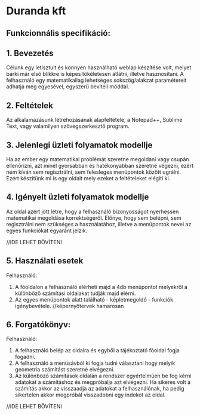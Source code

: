 # Duranda kft
## Funkcionnális specifikáció:

## 1. Bevezetés
Célunk egy letisztult és könnyen használható weblap készítése volt, melyet bárki már első blikkre is képes tökéletesen átlátni, illetve hasznosítani. A felhasználó egy matematikailag lehetséges sokszög/alakzat paramétereit adhatja meg egyesével, egyszerű beviteli móddal.

## 2. Feltételek
Az alkalamazásunk létrehozásának alapfeltétele, a Notepad++, Sublime Text, vagy valamilyen szövegszerkesztő program.

## 3. Jelenlegi üzleti folyamatok modellje
Ha az ember egy matematikai problémát szeretne megoldani vagy csupán ellenőrizni, azt minél gyorsabban és hatékonyabban szeretné végezni, ezért nem kíván sem regisztrálni, sem felesleges menüpontok között ugrálni.
Ezért készítünk mi is egy oldalt mely ezeket a feltételeket elégíti ki.

## 4. Igényelt üzleti folyamatok modellje
Az oldal azért jött létre, hogy a felhasználó bizonyosságot nyerhessen matematikai megoldása korrektségéről.
Előnye, hogy sem belépni, sem regisztrálni nem szükséges a használatához, illetve a menüpontok nevei az egyes funkciókat egyaránt jelzik.

//IDE LEHET BŐVÍTENI
## 5. Használati esetek
Felhasználó: 
1. A főoldalon a felhasználó elérheti majd a 4db menüpontot melyekről a különböző számítási oldalakat tudják majd elérni.
2. Az egyes menüpontok alatt található - képletmegoldó - funkciók igénybevétele.
//képernyőtervek hamarosan

## 6. Forgatókönyv:
Felhasználó:
1. A felhasználó belép az oldalra és egyből a tájékoztató főoldal fogja fogadni.
2. A felhasználó a menüsávból ki fogja tudni választani hogy melyik geometria számítást szeretné elvégezni.
3. Az különböző számítások oldalán a rendszer egyértelműen be fog kérni adatokat a számításhoz és megpróbálja azt elvégezni. Ha sikeres volt a számítás akkor az visszaadja az adatokat a felhasználónak, ha pedig sikertelen akkor megpróbál visszadobni egy indokot az oldal.

//IDE LEHET BŐVÍTENI
